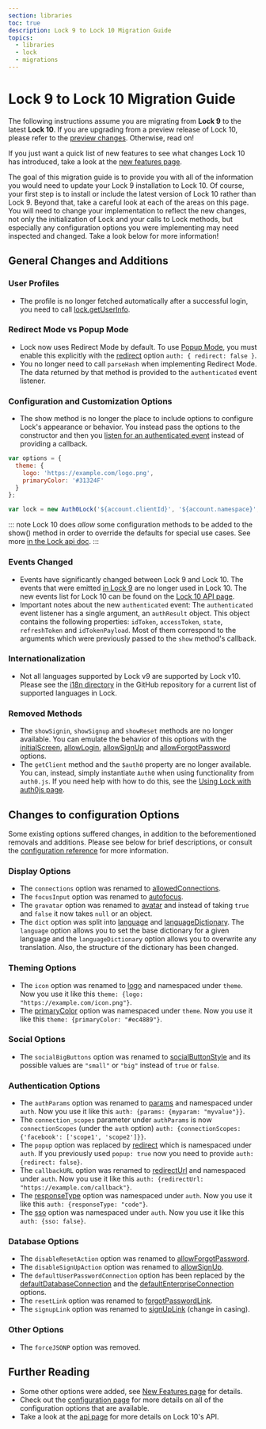 ```yaml
---
section: libraries
toc: true
description: Lock 9 to Lock 10 Migration Guide
topics:
  - libraries
  - lock
  - migrations
---
```

# Lock 9 to Lock 10 Migration Guide

The following instructions assume you are migrating from **Lock 9** to the latest **Lock 10**. If you are upgrading from a preview release of Lock 10, please refer to the [preview changes](#upgrading-from-preview-releases). Otherwise, read on!

If you just want a quick list of new features to see what changes Lock 10 has introduced, take a look at the [new features page](/libraries/lock/v10/new-features).

The goal of this migration guide is to provide you with all of the information you would need to update your Lock 9 installation to Lock 10. Of course, your first step is to install or include the latest version of Lock 10 rather than Lock 9. Beyond that, take a careful look at each of the areas on this page. You will need to change your implementation to reflect the new changes, not only the initialization of Lock and your calls to Lock methods, but especially any configuration options you were implementing may need inspected and changed. Take a look below for more information!

## General Changes and Additions

### User Profiles

- The profile is no longer fetched automatically after a successful login, you need to call [lock.getUserInfo](/libraries/lock/v10/api#getuserinfo-).

### Redirect Mode vs Popup Mode

- Lock now uses Redirect Mode by default. To use [Popup Mode](/libraries/lock/v10/popup-mode), you must enable this explicitly with the [redirect](/libraries/lock/v10/configuration#redirect-boolean-) option `auth: { redirect: false }`.
- You no longer need to call `parseHash` when implementing Redirect Mode. The data returned by that method is provided to the `authenticated` event listener.

### Configuration and Customization Options

- The show method is no longer the place to include options to configure Lock's appearance or behavior. You instead pass the options to the constructor and then you [listen for an authenticated event](/libraries/lock/v10/api#on-) instead of providing a callback.

```js
var options = {
  theme: {
    logo: 'https://example.com/logo.png',
    primaryColor: '#31324F'
  }
};
```

```js
var lock = new Auth0Lock('${account.clientId}', '${account.namespace}', options);
```

::: note
Lock 10 does _allow_ some configuration methods to be added to the show() method in order to override the defaults for special use cases. See more [in the Lock api doc](/libraries/lock/v10/api#show-).
:::

### Events Changed

- Events have significantly changed between Lock 9 and Lock 10. The events that were emitted [in Lock 9](/libraries/lock/v9/events) are no longer used in Lock 10. The new events list for Lock 10 can be found on the [Lock 10 API page](/libraries/lock/v10/api#on-).
- Important notes about the new `authenticated` event: The `authenticated` event listener has a single argument, an `authResult` object. This object contains the following properties: `idToken`, `accessToken`, `state`, `refreshToken` and `idTokenPayload`. Most of them correspond to the arguments which were previously passed to the `show` method's callback.

### Internationalization

- Not all languages supported by Lock v9 are supported by Lock v10. Please see the [i18n directory](https://github.com/auth0/lock/tree/master/src/i18n) in the GitHub repository for a current list of supported languages in Lock.

### Removed Methods

- The `showSignin`, `showSignup` and `showReset` methods are no longer available. You can emulate the behavior of this options with the [initialScreen](/libraries/lock/v10/configuration#initialscreen-string-), [allowLogin](/libraries/lock/v10/configuration#allowlogin-boolean-), [allowSignUp](/libraries/lock/v10/configuration#allowsignup-boolean-) and [allowForgotPassword](/libraries/lock/v10/configuration#allowforgotpassword-boolean-) options.
- The `getClient` method and the `$auth0` property are no longer available. You can, instead, simply instantiate `Auth0` when using functionality from `auth0.js`. If you need help with how to do this, see the [Using Lock with auth0js page](/libraries/lock/v10/auth0js).

## Changes to configuration Options

Some existing options suffered changes, in addition to the beforementioned removals and additions. Please see below for brief descriptions, or consult the [configuration reference](/libraries/lock/v10/configuration) for more information.

### Display Options

- The `connections` option was renamed to [allowedConnections](/libraries/lock/v10/configuration#allowedconnections-array-).
- The `focusInput` option was renamed to [autofocus](/libraries/lock/v10/configuration#autofocus-boolean-).
- The `gravatar` option was renamed to [avatar](/libraries/lock/v10/configuration#avatar-object-) and instead of taking `true` and `false` it now takes `null` or an object.
- The `dict` option was split into [language](/libraries/lock/v10/configuration#language-string-) and [languageDictionary](/libraries/lock/v10/configuration#languagedictionary-object-). The `language` option allows you to set the base dictionary for a given language and the `languageDictionary` option allows you to overwrite any translation. Also, the structure of the dictionary has been changed.

### Theming Options

- The `icon` option was renamed to [logo](/libraries/lock/v10/configuration#logo-string-) and namespaced under `theme`. Now you use it like this `theme: {logo: "https://example.com/icon.png"}`.
- The [primaryColor](/libraries/lock/v10/configuration#primarycolor-string-) option was namespaced under `theme`. Now you use it like this `theme: {primaryColor: "#ec4889"}`.

### Social Options

- The `socialBigButtons` option was renamed to [socialButtonStyle](/libraries/lock/v10/configuration#socialbuttonstyle-string-) and its possible values are `"small"` or `"big"` instead of `true` or `false`.

### Authentication Options

- The `authParams` option was renamed to [params](/libraries/lock/v10/configuration#params-object-) and namespaced under `auth`. Now you use it like this `auth: {params: {myparam: "myvalue"}}`.
- The `connection_scopes` parameter under `authParams` is now `connectionScopes` (under the `auth` option) `auth: {connectionScopes: {'facebook': ['scope1', 'scope2']}}`.
- The `popup` option was replaced by [redirect](/libraries/lock/v10/configuration#redirect-boolean-) which is namespaced under `auth`. If you previously used `popup: true` now you need to provide `auth: {redirect: false}`.
- The `callbackURL` option was renamed to [redirectUrl](/libraries/lock/v10/configuration#redirecturl-string-) and namespaced under `auth`. Now you use it like this `auth: {redirectUrl: "https://example.com/callback"}`.
- The [responseType](/libraries/lock/v10/configuration#responsetype-string-) option was namespaced under `auth`.  Now you use it like this `auth: {responseType: "code"}`.
- The [sso](/libraries/lock/v10/configuration#sso-boolean-) option was namespaced under `auth`.  Now you use it like this `auth: {sso: false}`.

### Database Options

- The `disableResetAction` option was renamed to [allowForgotPassword](/libraries/lock/v10/configuration#allowforgotpassword-boolean-).
- The `disableSignUpAction` option was renamed to [allowSignUp](/libraries/lock/v10/configuration#allowsignup-boolean-).
- The `defaultUserPasswordConnection` option has been replaced by the [defaultDatabaseConnection](/libraries/lock/v10/configuration#defaultdatabaseconnection-string-) and the [defaultEnterpriseConnection](/libraries/lock/v10/configuration#defaultenterpriseconnection-string-) options.
- The `resetLink` option was renamed to [forgotPasswordLink](/libraries/lock/v10/configuration#forgotpasswordlink-string-).
- The `signupLink` option was renamed to [signUpLink](/libraries/lock/v10/configuration#signuplink-string-) (change in casing).

### Other Options

- The `forceJSONP` option was removed.

## Further Reading

- Some other options were added, see [New Features page](/libraries/lock/v10/new-features) for details.
- Check out the [configuration page](/libraries/lock/v10/configuration) for more details on all of the configuration options that are available.
- Take a look at the [api page](/libraries/lock/v10/api) for more details on Lock 10's API.
